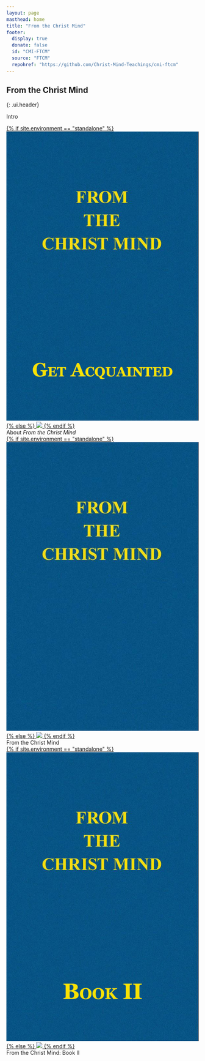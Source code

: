 ```yaml
---
layout: page
masthead: home
title: "From the Christ Mind"
footer:
  display: true
  donate: false
  id: "CMI-FTCM"
  source: "FTCM"
  repohref: "https://github.com/Christ-Mind-Teachings/cmi-ftcm"
---
```


##  From the Christ Mind
{: .ui.header}

<div class="page-introduction" markdown="1">

<p>
Intro
</p>

</div>

<div id="page-contents">
  <div class="ui equal width grid source-acq-section">
    <div class="five wide column">
      <div class="ui card">
        <a id="book-acq" href="#" data-book="acq" animate class="toc-modal-open image">
          {% if site.environment == "standalone" %}
            <img src="/public/img/ftcm/acq-big.jpg">
          {% else %}
            <img src="/t/ftcm/public/img/ftcm/acq-big.jpg">
          {% endif %}
        </a>
        <div class="content">
          <div class="description">
            About <em>From the Christ Mind</em>
          </div>
        </div>
      </div>
    </div>
    <!--
    <div class="column source-features">
      <div class="ui top attached tabular menu">
        <a class="active item" data-tab="first">News</a>
        <a class="item" data-tab="second">Quotes</a>
      </div>
      <div id="news-tab-content" class="ui bottom attached active tab segment" data-tab="first">
        <div class="box">
          <p>
            New!!
          </p>
        </div>
      </div>
      <div id="quote-tab-content" class="ui bottom attached tab segment" data-tab="second">
        <div class="ui form">
          <div class="fields">
            <div class="field">
              <label>Get Inspired</label>
              <button id="show-quote-button" class="ui primary button">
                <i class="quote left icon"></i>
                Discover Quotes
              </button> 
            </div>
            <div id="user-quote-select" class="field"></div>
          </div>
        </div>
      </div>
    </div>
    -->
  </div>
  <div class="ui three cards">
    <div class="card">
      <a id="book-one" href="#" data-book="book1" class="toc-modal-open image">
        {% if site.environment == "standalone" %}
          <img src="/public/img/ftcm/book1-big.jpg">
        {% else %}
          <img src="/t/ftcm/public/img/ftcm/book1-big.jpg">
        {% endif %}
      </a>
      <div class="content">
        <div class="description">
          From the Christ Mind
        </div>
      </div>
    </div>
    <div class="card">
      <a id="book-two" href="#" data-book="book2" class="toc-modal-open image">
        {% if site.environment == "standalone" %}
          <img src="/public/img/ftcm/book2-big.jpg">
        {% else %}
          <img src="/t/ftcm/public/img/ftcm/book2-big.jpg">
        {% endif %}
      </a>
      <div class="content">
        <div class="description">
          From the Christ Mind: Book II
        </div>
      </div>
    </div>
  </div>
</div>
